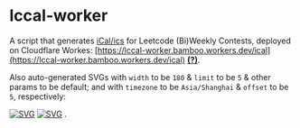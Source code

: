# lccal-worker

A script that generates [iCal/ics](https://tools.ietf.org/html/rfc5545) for Leetcode (Bi)Weekly Contests, deployed on Cloudflare Workes: [https://lccal-worker.bamboo.workers.dev/ical](https://lccal-worker.bamboo.workers.dev/ical) [__(?)__](https://duck.com/?q=how+to+import+ical).

Also auto-generated SVGs with `width` to be `180` & `limit` to be `5` & other params to be default; and with `timezone` to be `Asia/Shanghai` & `offset` to be `5`, respectively:

[![SVG](https://lccal-worker.bamboo.workers.dev/svg?width=180&limit=5)](https://lccal-worker.bamboo.workers.dev/svg?width=180&limit=5)
[![SVG](https://lccal-worker.bamboo.workers.dev/svg?width=180&offset=5&limit=5&timezone=Asia/Shanghai)](https://lccal-worker.bamboo.workers.dev/svg?width=180&offset=5&limit=5&timezone=Asia/Shanghai)
.
